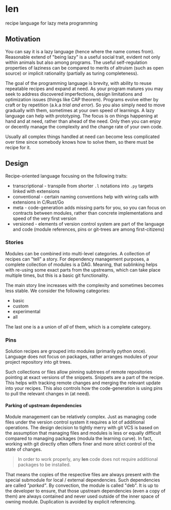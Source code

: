# len

recipe language for lazy meta programming

## Motivation

You can say it is a lazy language (hence where the name comes from). Reasonable extend of "being lazy" is a useful social trait, evident not only within animals but also among programs. The useful self-regulation properties of laziness can be compared to merits of altruism (such as open source) or implicit rationality (partially as turing completeness).

The goal of the programming language is brevity, with ability to reuse repeatable recipes and expand at need. As your program matures you may seek to address discovered imperfections, design limitations and optimization issues (things like CAP theorem). Programs evolve either by craft or by repetition (a.k.a *trial and error*). So you also simply need to move gradually with them, sometimes at your own speed of learnings. A lazy language can help with prototyping. The focus is on things happening at hand and at need, rather than ahead of the need. Only then you can enjoy or decently manage the complexity and the change rate of your own code.

Usually all complex things handled at need can become less complicated over time since somebody knows how to solve them, so there must be recipe for it.

## Design

Recipe-oriented language focusing on the following traits:

- transcriptional - transpile from shorter `.l` notations into `.py` targets linked with extensions
- conventional - certain naming conventions help with wiring calls with extensions in C/Rust/Go
- meta - code-generation adds missing parts for you, so you can focus on contracts between modules, rather than concrete implementations and speed of the very first version
- versioned - elements of version control system are part of the language and code (module references, pins or git-trees are among first-citizens)


### Stories

Modules can be combined into multi-level categories. A collection of recipes can "tell" a story. For dependency management purposes, a complete collection of modules is a DAG. Meaning, that sublinking helps with re-using some exact parts from the upstreams, which can take place multiple times, but this is a basic git functionality.

The main story line increases with the complexity and sometimes becomes less stable. We consider the following categories:

- basic
- custom
- experimental
- all

The last one is a a union of *all* of them, which is a complete category.


### Pins

Solution recipes are grouped into modules (primarily python once). Language does not focus on packages, rather arranges modules of your project repository into git trees.

Such collections or files allow pinning subtrees of remote repositories pointing at exact versions of the snippets. Snippets are a part of the recipe. This helps with tracking remote changes and merging the relevant update into your recipes. This also controls how the code-generation is using pins to pull the relevant changes in (at need).

#### Parking of upstream dependencies

Module management can be relatively complex. Just as managing code files under the version control system it requires a lot of additional operations. The design decision to tightly merry with git VCS is based on the assumption that managing files and modules is less or equally difficult compared to managing packages (modula the learning curve). In fact, working with git directly often offers finer and more strict control of the state of changes.

> In order to work properly, any **len** code does not require additional packages to be installed. 

That means the copies of the respective files are always present with the special submodule for local / external dependencies. Such dependencies are called *"parked"*. By convection, the module is called "deb". It is up to the developer to ensure, that those upstream dependencies (even a copy of them) are always contained and never used outside of the inner space of owning module. Duplication is avoided by explicit referencing.
